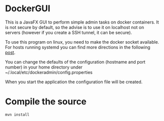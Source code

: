 # DockerGUI

This is a JavaFX GUI to perform simple admin tasks on docker containers.
It is not secure by default, so the advise is to use it on localhost not on servers (however if you create a SSH tunnel, it can be secure).

To use this program on linux, you need to make the docker socket available. For hosts running systemd you can find more directions in the following [post](http://www.campalus.com/enable-remote-tcp-connections-to-docker-host-running-ubuntu-15-04/).

You can change the defaults of the configuration (hostname and port number) in your home directory under ~/.local/etc/dockeradmin/config.properties

When you start the application the configuration file will be created.  

 # Compile the source
 
 
 ```bash
 mvn install
 ```
